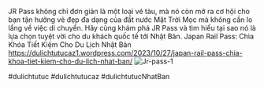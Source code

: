 JR Pass không chỉ đơn giản là một loại vé tàu, mà nó còn mở ra cơ hội cho bạn tận hưởng vẻ đẹp đa dạng của đất nước Mặt Trời Mọc mà không cần lo lắng về việc di chuyển. Hãy cùng khám phá JR Pass và tìm hiểu tại sao nó là lựa chọn tuyệt vời cho du khách quốc tế tới Nhật Bản.
Japan Rail Pass: Chìa Khóa Tiết Kiệm Cho Du Lịch Nhật Bản
https://dulichtutucaz1.wordpress.com/2023/10/27/japan-rail-pass-chia-khoa-tiet-kiem-cho-du-lich-nhat-ban/
![Jr-pass-1](https://github.com/Dulichtutucaz/JRPassTicket/assets/147737894/fa4f1b80-7feb-4f20-90b7-d38b4e6372d4)


#dulichtutuc #dulichtutucaz #dulichtutucNhatBan
